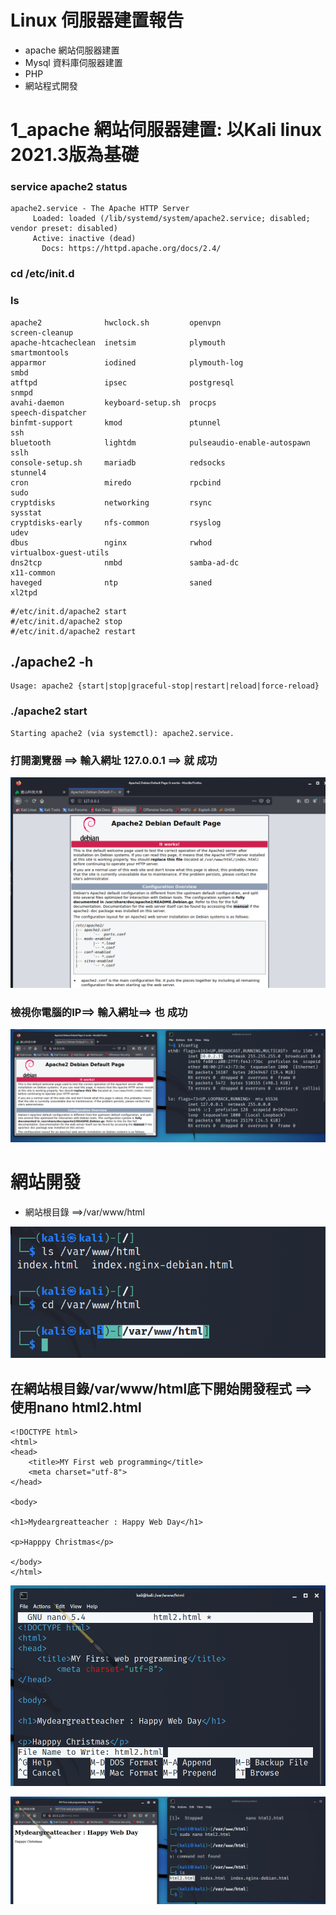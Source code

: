 # Linux 伺服器建置報告

 - apache 網站伺服器建置
 - Mysql 資料庫伺服器建置
 - PHP
 - 網站程式開發

# 1_apache 網站伺服器建置: 以Kali linux 2021.3版為基礎

### service apache2 status
```
apache2.service - The Apache HTTP Server
     Loaded: loaded (/lib/systemd/system/apache2.service; disabled; vendor preset: disabled)
     Active: inactive (dead)
       Docs: https://httpd.apache.org/docs/2.4/
```
### cd /etc/init.d

### ls
```
apache2              hwclock.sh         openvpn                      screen-cleanup
apache-htcacheclean  inetsim            plymouth                     smartmontools
apparmor             iodined            plymouth-log                 smbd
atftpd               ipsec              postgresql                   snmpd
avahi-daemon         keyboard-setup.sh  procps                       speech-dispatcher
binfmt-support       kmod               ptunnel                      ssh
bluetooth            lightdm            pulseaudio-enable-autospawn  sslh
console-setup.sh     mariadb            redsocks                     stunnel4
cron                 miredo             rpcbind                      sudo
cryptdisks           networking         rsync                        sysstat
cryptdisks-early     nfs-common         rsyslog                      udev
dbus                 nginx              rwhod                        virtualbox-guest-utils
dns2tcp              nmbd               samba-ad-dc                  x11-common
haveged              ntp                saned                        xl2tpd
```


```
#/etc/init.d/apache2 start
#/etc/init.d/apache2 stop
#/etc/init.d/apache2 restart
```
## ./apache2 -h 
```
Usage: apache2 {start|stop|graceful-stop|restart|reload|force-reload}
```
### ./apache2 start
```
Starting apache2 (via systemctl): apache2.service.
```
### 打開瀏覽器 ==> 輸入網址 127.0.0.1 ==>  就  成功

![apache1.png](./apache1.png)

### 檢視你電腦的IP==> 輸入網址==>  也  成功
![apache2.png](./apache2.png)


# 網站開發
- 網站根目錄 ==>/var/www/html

![web1.png](./web1.png)

## 在網站根目錄/var/www/html底下開始開發程式 ==> 使用nano html2.html
```
<!DOCTYPE html>
<html>
<head>
    <title>MY First web programming</title>
	<meta charset="utf-8">
</head>

<body>

<h1>Mydeargreatteacher : Happy Web Day</h1>

<p>Happpy Christmas</p>

</body>
</html>
```

![web2.png](./web2.png)

![web3.png](./web3.png)
